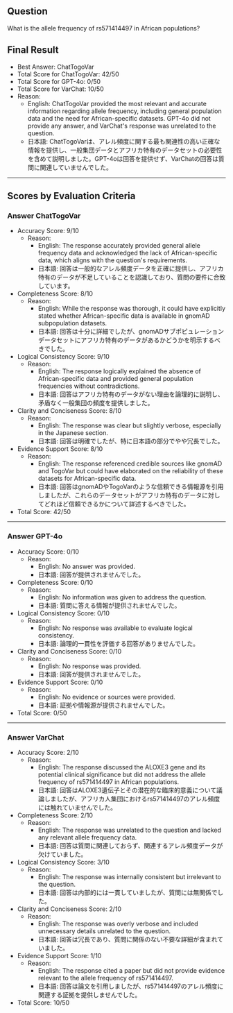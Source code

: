 ## Question

What is the allele frequency of rs571414497 in African populations?

## Final Result

- Best Answer: ChatTogoVar
- Total Score for ChatTogoVar: 42/50
- Total Score for GPT-4o: 0/50
- Total Score for VarChat: 10/50
- Reason:
  - English: ChatTogoVar provided the most relevant and accurate information regarding allele frequency, including general population data and the need for African-specific datasets. GPT-4o did not provide any answer, and VarChat's response was unrelated to the question.
  - 日本語: ChatTogoVarは、アレル頻度に関する最も関連性の高い正確な情報を提供し、一般集団データとアフリカ特有のデータセットの必要性を含めて説明しました。GPT-4oは回答を提供せず、VarChatの回答は質問に関連していませんでした。

---

## Scores by Evaluation Criteria

### Answer ChatTogoVar
- Accuracy Score: 9/10
  - Reason: 
    - English: The response accurately provided general allele frequency data and acknowledged the lack of African-specific data, which aligns with the question's requirements.
    - 日本語: 回答は一般的なアレル頻度データを正確に提供し、アフリカ特有のデータが不足していることを認識しており、質問の要件に合致しています。
- Completeness Score: 8/10
  - Reason: 
    - English: While the response was thorough, it could have explicitly stated whether African-specific data is available in gnomAD subpopulation datasets.
    - 日本語: 回答は十分に詳細でしたが、gnomADサブポピュレーションデータセットにアフリカ特有のデータがあるかどうかを明示するべきでした。
- Logical Consistency Score: 9/10
  - Reason: 
    - English: The response logically explained the absence of African-specific data and provided general population frequencies without contradictions.
    - 日本語: 回答はアフリカ特有のデータがない理由を論理的に説明し、矛盾なく一般集団の頻度を提供しました。
- Clarity and Conciseness Score: 8/10
  - Reason: 
    - English: The response was clear but slightly verbose, especially in the Japanese section.
    - 日本語: 回答は明確でしたが、特に日本語の部分でやや冗長でした。
- Evidence Support Score: 8/10
  - Reason: 
    - English: The response referenced credible sources like gnomAD and TogoVar but could have elaborated on the reliability of these datasets for African-specific data.
    - 日本語: 回答はgnomADやTogoVarのような信頼できる情報源を引用しましたが、これらのデータセットがアフリカ特有のデータに対してどれほど信頼できるかについて詳述するべきでした。
- Total Score: 42/50

---

### Answer GPT-4o
- Accuracy Score: 0/10
  - Reason: 
    - English: No answer was provided.
    - 日本語: 回答が提供されませんでした。
- Completeness Score: 0/10
  - Reason: 
    - English: No information was given to address the question.
    - 日本語: 質問に答える情報が提供されませんでした。
- Logical Consistency Score: 0/10
  - Reason: 
    - English: No response was available to evaluate logical consistency.
    - 日本語: 論理的一貫性を評価する回答がありませんでした。
- Clarity and Conciseness Score: 0/10
  - Reason: 
    - English: No response was provided.
    - 日本語: 回答が提供されませんでした。
- Evidence Support Score: 0/10
  - Reason: 
    - English: No evidence or sources were provided.
    - 日本語: 証拠や情報源が提供されませんでした。
- Total Score: 0/50

---

### Answer VarChat
- Accuracy Score: 2/10
  - Reason: 
    - English: The response discussed the ALOXE3 gene and its potential clinical significance but did not address the allele frequency of rs571414497 in African populations.
    - 日本語: 回答はALOXE3遺伝子とその潜在的な臨床的意義について議論しましたが、アフリカ人集団におけるrs571414497のアレル頻度には触れていませんでした。
- Completeness Score: 2/10
  - Reason: 
    - English: The response was unrelated to the question and lacked any relevant allele frequency data.
    - 日本語: 回答は質問に関連しておらず、関連するアレル頻度データが欠けていました。
- Logical Consistency Score: 3/10
  - Reason: 
    - English: The response was internally consistent but irrelevant to the question.
    - 日本語: 回答は内部的には一貫していましたが、質問には無関係でした。
- Clarity and Conciseness Score: 2/10
  - Reason: 
    - English: The response was overly verbose and included unnecessary details unrelated to the question.
    - 日本語: 回答は冗長であり、質問に関係のない不要な詳細が含まれていました。
- Evidence Support Score: 1/10
  - Reason: 
    - English: The response cited a paper but did not provide evidence relevant to the allele frequency of rs571414497.
    - 日本語: 回答は論文を引用しましたが、rs571414497のアレル頻度に関連する証拠を提供しませんでした。
- Total Score: 10/50